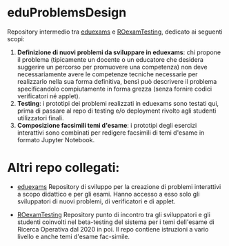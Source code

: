 # eduProblemsDesign

Repository intermedio tra [eduexams](https://github.com/romeorizzi/eduexams/) e [ROexamTesting](https://github.com/romeorizzi/ROexamTesting), dedicato ai seguenti scopi:
1. __Definizione di nuovi problemi da sviluppare in eduexams__: chi propone il problema (tipicamente un docente o un educatore che desidera suggerire un percorso per promuovere una competenza) non deve necessariamente avere le competenze tecniche necessarie per realizzarlo nella sua forma definitiva, bensì può descrivere il problema specificandolo compiutamente in forma grezza (senza fornire codici verificatori né applet).
2.  __Testing__: i prototipi dei problemi realizzati in eduexams sono testati qui, prima di passare al repo di testing e/o deployment rivolto agli studenti utilizzatori finali.
3. __Composizione facsimili temi d'esame__: i prototipi degli esercizi interattivi sono combinati per redigere facsimili di temi d'esame in formato Jupyter Notebook.

# Altri repo collegati:

- [eduexams](https://github.com/romeorizzi/eduexams/)
  Repository di sviluppo per la creazione di problemi interattivi a scopo didattico e per gli esami. Hanno accesso a esso solo gli sviluppatori di nuovi problemi, di verificatori e di applet.

- [ROexamTesting](https://github.com/romeorizzi/ROexamTesting)
  Repository punto di incontro tra gli sviluppatori e gli studenti coinvolti nel beta-testing del sistema per i temi dell'esame di Ricerca Operativa dal 2020 in poi.
  Il repo contiene istruzioni a vario livello e anche temi d'esame fac-simile.


